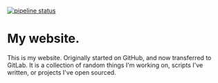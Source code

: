 [![pipeline status](https://gitlab.com/aarynsmith/aarynsmith.gitlab.io/badges/master/pipeline.svg)](https://gitlab.com/aarynsmith/aarynsmith.gitlab.io/commits/master)


# My website.

This is my website. Originally started on GitHub, and now transferred to GitLab. It is a collection of random things I'm working on, scripts I've written, or projects I've open sourced. 
